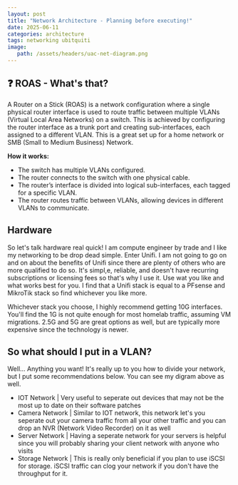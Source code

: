 ```yaml
---
layout: post
title: "Network Architecture - Planning before executing!"
date: 2025-06-11
categories: architecture 
tags: networking ubitquiti
image:
   path: /assets/headers/uac-net-diagram.png
---
```


## ❓ ROAS - What's that?
A Router on a Stick (ROAS) is a network configuration where a single physical router interface is used to route traffic between multiple VLANs (Virtual Local Area Networks) on a switch. This is achieved by configuring the router interface as a trunk port and creating sub-interfaces, each assigned to a different VLAN. This is a great set up for a home network or SMB (Small to Medium Business) Network. 

**How it works:**

- The switch has multiple VLANs configured.
- The router connects to the switch with one physical cable.
- The router’s interface is divided into logical sub-interfaces, each tagged for a specific VLAN.
- The router routes traffic between VLANs, allowing devices in different VLANs to communicate.

## Hardware
So let's talk hardware real quick! I am compute engineer by trade and I like my networking to be drop dead simple. Enter Unifi. I am not going to go on and on about the benefits of Unifi since there are plenty of others who are more qualified to do so. It's simpl,e, reliable, and doesn't have recurring subscriptions or licensing fees so that's why I use it. Use wat you like and what works best for you. I find that a Unifi stack is equal to a PFsense and MikroTik stack so find whichever you like more. 

Whichever stack you choose, I highly recommend getting 10G interfaces. You'll find the 1G is not quite enough for most homelab traffic, assuming VM migrations. 2.5G and 5G are great options as well, but are typically more expensive since the technology is newer. 

## So what should I put in a VLAN? 
Well... Anything you want! It's really up to you how to divide your network, but I put some recommendations below. You can see my digram above as well.
- IOT Network | Very useful to seperate out devices that may not be the most up to date on their software patches
- Camera Network | Similar to IOT network, this network let's you seperate out your camera traffic from all your other traffic and you can drop an NVR (Network Video Recorder) on it as well
- Server Network | Having a seperate network for your servers is helpful since you will probably sharing your client network with anyone who visits
- Storage Network | This is really only beneficial if you plan to use iSCSI for storage. iSCSI traffic can clog your network if you don't have the throughput for it. 